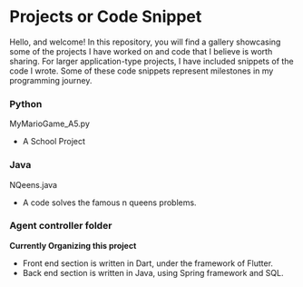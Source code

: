 
# Projects or Code Snippet
Hello, and welcome!
In this repository, you will find a gallery showcasing some of the projects I have worked on and code that I believe is worth sharing. For larger application-type projects, I have included snippets of the code I wrote. Some of these code snippets represent milestones in my programming journey.


### Python
MyMarioGame_A5.py
- A School Project

### Java
NQeens.java
- A code solves the famous n queens problems.

### Agent controller folder
**Currently Organizing this project**
- Front end section is written in Dart, under the framework of Flutter.
- Back end section is written in Java, using Spring framework and SQL.

